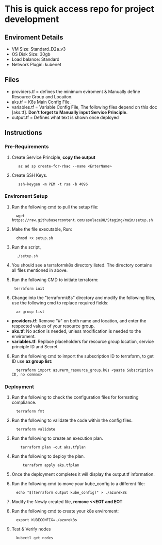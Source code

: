 # This is quick access repo for project development

## Enviroment Details

- VM Size: Standard_D2a_v3
- OS Disk Size: 30gb
- Load balance: Standard
- Network Plugin: kubenet 

## Files

- providers.tf = defines the minimum eviroment & Manually define Resource Group and Locaiton.
- aks.tf = K8s Main Config File. 
- variables.tf = Variable Config File, The following files depend on this doc [aks.tf]. **Don't forget to Manually input Service Principle.**
- output.tf = Defines what text is shown once deployed

## Instructions

### Pre-Requirements
1. Create Service Principle, **copy the output**
   
          az ad sp create-for-rbac --name <EnterName>
   
2. Create SSH Keys.

          ssh-keygen -m PEM -t rsa -b 4096
   
### Enviroment Setup
1. Run the following cmd to pull the setup file:

         wget https://raw.githubusercontent.com/esolace88/Staging/main/setup.sh

2. Make the file executable, Run:

         chmod +x setup.sh

4. Run the script,

         ./setup.sh

5. You should see a terraformk8s directory listed. The directory contains all files mentioned in above.
6.  Run the following CMD to initiate terraform:

         terraform init
    
7. Change into the "terraformk8s" directory and modify the following files, use the following cmd to replace required fields:

         az group list
  
- **providers.tf**: Remove "#" on both name and location, and enter the respected values of your resource group. 
- **aks.tf**: No action is needed, unless modification is needed to the enviroment.
- **variables.tf**: Replace placeholders for resource group location, service principle ID and Secret

8. Run the following cmd to import the subscription ID to terraform, to get ID use **az group list**:

         terraform import azurerm_resource_group.k8s <paste Subscription ID, no commas>

### Deployment 

1. Run the following to check the configuration files for formatting compliance.

         terraform fmt
   
2. Run the following to validate the code within the config files.

         terraform validate
   
3. Run the following to create an execution plan.

           terraform plan -out aks.tfplan
   
4. Run the following to deploy the plan.

            terraform apply aks.tfplan

5. Once the deployment completes it will display the output.tf information.
6. Run the following cmd to move your kube_config to a different file:

         echo "$(terraform output kube_config)" > ./azurek8s
   
7. Modify the Newly created file, **remove <<EOT and EOT**
8. Run the following cmd to create your k8s enviroment:

         export KUBECONFIG=./azurek8s
   
9. Test & Verify nodes

         kubectl get nodes
